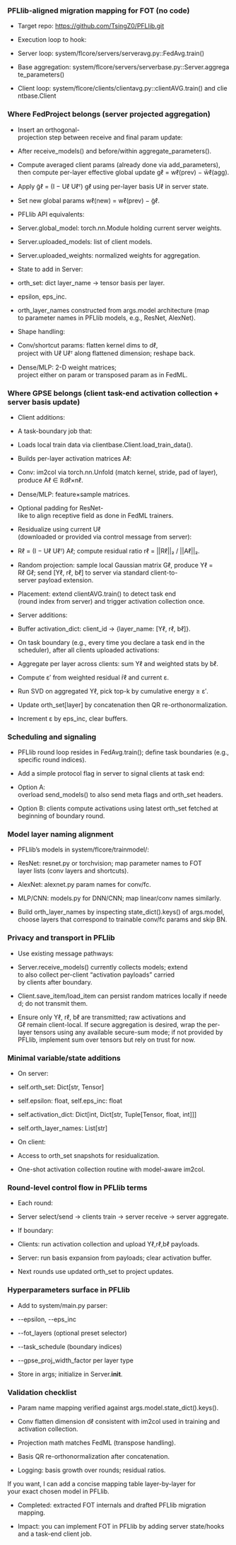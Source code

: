 ### PFLlib-aligned migration mapping for FOT (no code)

- Target repo: https://github.com/TsingZ0/PFLlib.git

- Execution loop to hook:

- Server loop: system/flcore/servers/serveravg.py::FedAvg.train()

- Base aggregation: system/flcore/servers/serverbase.py::Server.aggregate_parameters()

- Client loop: system/flcore/clients/clientavg.py::clientAVG.train() and clientbase.Client

### Where FedProject belongs (server projected aggregation)

- Insert an orthogonal-projection step between receive and final param update:

- After receive_models() and before/within aggregate_parameters().

- Compute averaged client params (already done via add_parameters), then compute per-layer effective global update gℓ = wℓ(prev) − w̄ℓ(agg).

- Apply g̃ℓ = (I − Uℓ Uℓᵀ) gℓ using per-layer basis Uℓ in server state.

- Set new global params wℓ(new) = wℓ(prev) − g̃ℓ.

- PFLlib API equivalents:

- Server.global_model: torch.nn.Module holding current server weights.

- Server.uploaded_models: list of client models.

- Server.uploaded_weights: normalized weights for aggregation.

- State to add in Server:

- orth_set: dict layer_name → tensor basis per layer.

- epsilon, eps_inc.

- orth_layer_names constructed from args.model architecture (map to parameter names in PFLlib models, e.g., ResNet, AlexNet).

- Shape handling:

- Conv/shortcut params: flatten kernel dims to dℓ, project with Uℓ Uℓᵀ along flattened dimension; reshape back.

- Dense/MLP: 2-D weight matrices; project either on param or transposed param as in FedML.

### Where GPSE belongs (client task-end activation collection + server basis update)

- Client additions:

- A task-boundary job that:

- Loads local train data via clientbase.Client.load_train_data().

- Builds per-layer activation matrices Aℓ:

- Conv: im2col via torch.nn.Unfold (match kernel, stride, pad of layer), produce Aℓ ∈ ℝdℓ×nℓ.

- Dense/MLP: feature×sample matrices.

- Optional padding for ResNet-like to align receptive field as done in FedML trainers.

- Residualize using current Uℓ (downloaded or provided via control message from server):

- Rℓ = (I − Uℓ Uℓᵀ) Aℓ; compute residual ratio rℓ = ||Rℓ||₂ / ||Aℓ||₂.

- Random projection: sample local Gaussian matrix Gℓ, produce Yℓ = Rℓ Gℓ; send [Yℓ, rℓ, bℓ] to server via standard client-to-server payload extension.

- Placement: extend clientAVG.train() to detect task end (round index from server) and trigger activation collection once.

- Server additions:

- Buffer activation_dict: client_id → {layer_name: [Yℓ, rℓ, bℓ]}.

- On task boundary (e.g., every time you declare a task end in the scheduler), after all clients uploaded activations:

- Aggregate per layer across clients: sum Yℓ and weighted stats by bℓ.

- Compute ε′ from weighted residual r̄ℓ and current ε.

- Run SVD on aggregated Yℓ, pick top-k by cumulative energy ≥ ε′.

- Update orth_set[layer] by concatenation then QR re-orthonormalization.

- Increment ε by eps_inc, clear buffers.

### Scheduling and signaling

- PFLlib round loop resides in FedAvg.train(); define task boundaries (e.g., specific round indices).

- Add a simple protocol flag in server to signal clients at task end:

- Option A: overload send_models() to also send meta flags and orth_set headers.

- Option B: clients compute activations using latest orth_set fetched at beginning of boundary round.

### Model layer naming alignment

- PFLlib’s models in system/flcore/trainmodel/:

- ResNet: resnet.py or torchvision; map parameter names to FOT layer lists (conv layers and shortcuts).

- AlexNet: alexnet.py param names for conv/fc.

- MLP/CNN: models.py for DNN/CNN; map linear/conv names similarly.

- Build orth_layer_names by inspecting state_dict().keys() of args.model, choose layers that correspond to trainable conv/fc params and skip BN.

### Privacy and transport in PFLlib

- Use existing message pathways:

- Server.receive_models() currently collects models; extend to also collect per-client “activation payloads” carried by clients after boundary.

- Client.save_item/load_item can persist random matrices locally if needed; do not transmit them.

- Ensure only Yℓ, rℓ, bℓ are transmitted; raw activations and Gℓ remain client-local. If secure aggregation is desired, wrap the per-layer tensors using any available secure-sum mode; if not provided by PFLlib, implement sum over tensors but rely on trust for now.

### Minimal variable/state additions

- On server:

- self.orth_set: Dict[str, Tensor]

- self.epsilon: float, self.eps_inc: float

- self.activation_dict: Dict[int, Dict[str, Tuple[Tensor, float, int]]]

- self.orth_layer_names: List[str]

- On client:

- Access to orth_set snapshots for residualization.

- One-shot activation collection routine with model-aware im2col.

### Round-level control flow in PFLlib terms

- Each round:

- Server select/send → clients train → server receive → server aggregate.

- If boundary:

- Clients: run activation collection and upload Yℓ,rℓ,bℓ payloads.

- Server: run basis expansion from payloads; clear activation buffer.

- Next rounds use updated orth_set to project updates.

### Hyperparameters surface in PFLlib

- Add to system/main.py parser:

- --epsilon, --eps_inc

- --fot_layers (optional preset selector)

- --task_schedule (boundary indices)

- --gpse_proj_width_factor per layer type

- Store in args; initialize in Server.__init__.

### Validation checklist

- Param name mapping verified against args.model.state_dict().keys().

- Conv flatten dimension dℓ consistent with im2col used in training and activation collection.

- Projection math matches FedML (transpose handling).

- Basis QR re-orthonormalization after concatenation.

- Logging: basis growth over rounds; residual ratios.

If you want, I can add a concise mapping table layer-by-layer for your exact chosen model in PFLlib.

- Completed: extracted FOT internals and drafted PFLlib migration mapping.

- Impact: you can implement FOT in PFLlib by adding server state/hooks and a task-end client job.